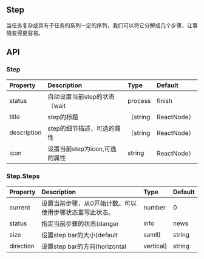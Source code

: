 ## Step
当任务复杂或具有子任务的系列一定的序列，我们可以将它分解成几个步骤，让事情变得更容易。

## API
### Step

|Property|Description|Type|Default|
|:---|:-----|:----|:------|
|status|自动设置当前step的状态（wait|process|finish|error）|string|-|
|title|step的标题|（string|ReactNode）|-|
|description|step的细节描述，可选的属性|（string|ReactNode）|-|
|icon|设置当前step为icon,可选的属性|string|ReactNode）|-|

### Step.Steps

|Property|Description|Type|Default|
|:---|:-----|:----|:------|
|current|设置当前步骤，从0开始计数。可以使用步骤状态重写此状态。|number|0|
|status|指定当前步骤的状态(danger|info|news|warning|sucess|process)|string|process|
|size|设置step bar的大小(default|samll)|string|default|
|direction|设置step bar的方向(horizontal|vertical)|string|horizontal|




